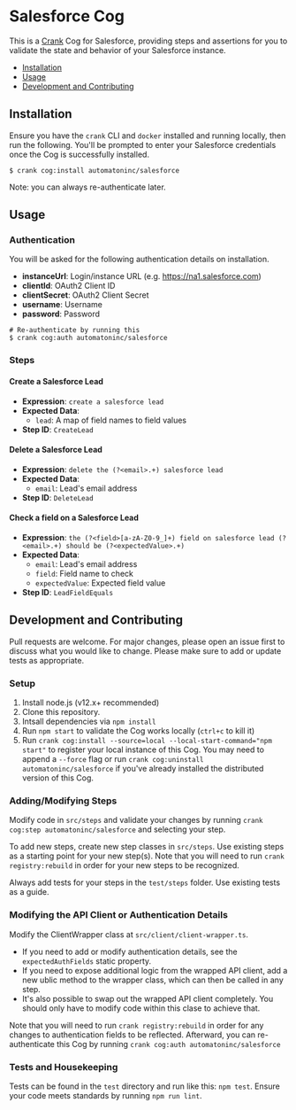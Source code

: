 # Salesforce Cog

This is a [Crank][what-is-crank] Cog for Salesforce, providing steps and
assertions for you to validate the state and behavior of your Salesforce
instance.

* [Installation](#installation)
* [Usage](#usage)
* [Development and Contributing](#development-and-contributing)

## Installation

Ensure you have the `crank` CLI and `docker` installed and running locally,
then run the following.  You'll be prompted to enter your Salesforce
credentials once the Cog is successfully installed.

```shell-session
$ crank cog:install automatoninc/salesforce
```

Note: you can always re-authenticate later.

## Usage

### Authentication
<!-- authenticationDetails -->
You will be asked for the following authentication details on installation.

- **instanceUrl**: Login/instance URL (e.g. https://na1.salesforce.com)
- **clientId**: OAuth2 Client ID
- **clientSecret**: OAuth2 Client Secret
- **username**: Username
- **password**: Password

```shell-session
# Re-authenticate by running this
$ crank cog:auth automatoninc/salesforce
```
<!-- authenticationDetailsEnd -->

### Steps
<!-- stepDetails -->
<h4 id="CreateLead">Create a Salesforce Lead</h4>

- **Expression**: `create a salesforce lead`
- **Expected Data**:
  - `lead`: A map of field names to field values
- **Step ID**: `CreateLead`

<h4 id="DeleteLead">Delete a Salesforce Lead</h4>

- **Expression**: `delete the (?<email>.+) salesforce lead`
- **Expected Data**:
  - `email`: Lead's email address
- **Step ID**: `DeleteLead`

<h4 id="LeadFieldEquals">Check a field on a Salesforce Lead</h4>

- **Expression**: `the (?<field>[a-zA-Z0-9_]+) field on salesforce lead (?<email>.+) should be (?<expectedValue>.+)`
- **Expected Data**:
  - `email`: Lead's email address
  - `field`: Field name to check
  - `expectedValue`: Expected field value
- **Step ID**: `LeadFieldEquals`
<!-- stepDetailsEnd -->

## Development and Contributing
Pull requests are welcome. For major changes, please open an issue first to
discuss what you would like to change. Please make sure to add or update tests
as appropriate.

### Setup

1. Install node.js (v12.x+ recommended)
2. Clone this repository.
3. Intsall dependencies via `npm install`
4. Run `npm start` to validate the Cog works locally (`ctrl+c` to kill it)
5. Run `crank cog:install --source=local --local-start-command="npm start"` to
   register your local instance of this Cog. You may need to append a `--force`
   flag or run `crank cog:uninstall automatoninc/salesforce` if you've already
   installed the distributed version of this Cog.

### Adding/Modifying Steps
Modify code in `src/steps` and validate your changes by running
`crank cog:step automatoninc/salesforce` and selecting your step.

To add new steps, create new step classes in `src/steps`. Use existing steps as
a starting point for your new step(s). Note that you will need to run
`crank registry:rebuild` in order for your new steps to be recognized.

Always add tests for your steps in the `test/steps` folder. Use existing tests
as a guide.

### Modifying the API Client or Authentication Details
Modify the ClientWrapper class at `src/client/client-wrapper.ts`.

- If you need to add or modify authentication details, see the
  `expectedAuthFields` static property.
- If you need to expose additional logic from the wrapped API client, add a new
  ublic method to the wrapper class, which can then be called in any step.
- It's also possible to swap out the wrapped API client completely. You should
  only have to modify code within this clase to achieve that.

Note that you will need to run `crank registry:rebuild` in order for any
changes to authentication fields to be reflected. Afterward, you can
re-authenticate this Cog by running `crank cog:auth automatoninc/salesforce`

### Tests and Housekeeping
Tests can be found in the `test` directory and run like this: `npm test`.
Ensure your code meets standards by running `npm run lint`.

[what-is-crank]: https://crank.run?utm_medium=readme&utm_source=automatoninc%2Fsalesforce
